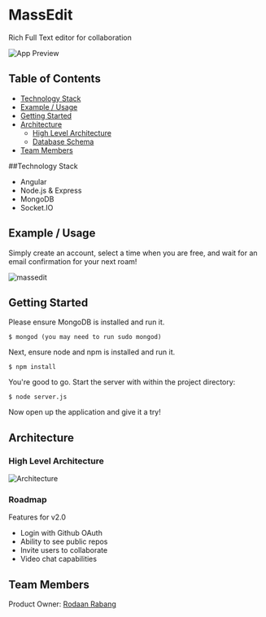 # MassEdit

Rich Full Text editor for collaboration

![App Preview](http://i65.tinypic.com/2v0lhnc.png)


## Table of Contents 

- [Technology Stack](#tech-stack)
- [Example / Usage](#example--usage)
- [Getting Started](#getting-started)
- [Architecture](#architecture)
  - [High Level Architecture](#high-level-architecture)
  - [Database Schema](#database-schema)
- [Team Members](#team-members)

##Technology Stack
- Angular
- Node.js & Express
- MongoDB
- Socket.IO

## Example / Usage

Simply create an account, select a time when you are free, and wait for an email confirmation for your next roam!

![massedit](http://i67.tinypic.com/2iibzlw.gif)

## Getting Started

Please ensure MongoDB is installed and run it.
```
$ mongod (you may need to run sudo mongod)
```

Next, ensure node and npm is installed and run it.
```
$ npm install
```

You're good to go. Start the server with within the project directory:
```
$ node server.js
```

Now open up the application and give it a try!

## Architecture
### High Level Architecture
![Architecture](http://i64.tinypic.com/25thow7.png)

### Roadmap

Features for v2.0

- Login with Github OAuth
- Ability to see public repos
- Invite users to collaborate
- Video chat capabilities

## Team Members

Product Owner: [Rodaan Rabang](https://github.com/rodaan) 

